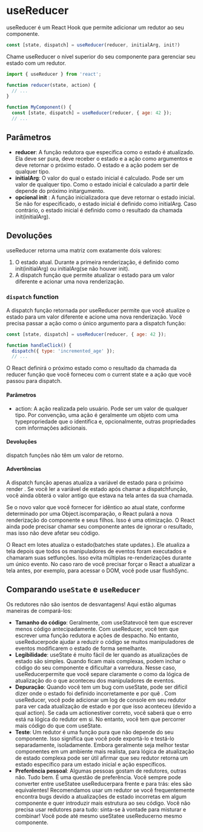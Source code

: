 # useReducer

useReducer é um React Hook que permite adicionar um redutor ao seu componente.

```js
const [state, dispatch] = useReducer(reducer, initialArg, init?)
```

Chame useReducer o nível superior do seu componente para gerenciar seu estado com um redutor.

```js
import { useReducer } from 'react';

function reducer(state, action) {
  // ...
}

function MyComponent() {
  const [state, dispatch] = useReducer(reducer, { age: 42 });
  // ...
```

## Parâmetros

- **reducer**: A função redutora que especifica como o estado é atualizado. Ela deve ser pura, deve receber o estado e a ação como argumentos e deve retornar o próximo estado. O estado e a ação podem ser de qualquer tipo.
- **initialArg**: O valor do qual o estado inicial é calculado. Pode ser um valor de qualquer tipo. Como o estado inicial é calculado a partir dele depende do próximo initargumento.
- **opcional init** : A função inicializadora que deve retornar o estado inicial. Se não for especificado, o estado inicial é definido como initialArg. Caso contrário, o estado inicial é definido como o resultado da chamada init(initialArg).

## Devoluções

useReducer retorna uma matriz com exatamente dois valores:

1. O estado atual. Durante a primeira renderização, é definido como init(initialArg) ou initialArg(se não houver init).
2. A dispatch função que permite atualizar o estado para um valor diferente e acionar uma nova renderização.

### `dispatch` function

A dispatch função retornada por useReducer permite que você atualize o estado para um valor diferente e acione uma nova renderização. Você precisa passar a ação como o único argumento para a dispatch função:

```js
const [state, dispatch] = useReducer(reducer, { age: 42 });

function handleClick() {
  dispatch({ type: 'incremented_age' });
  // ...
```

O React definirá o próximo estado como o resultado da chamada da reducer função que você forneceu com o current state e a ação que você passou para dispatch.

#### Parâmetros

- action: A ação realizada pelo usuário. Pode ser um valor de qualquer tipo. Por convenção, uma ação é geralmente um objeto com uma typepropriedade que o identifica e, opcionalmente, outras propriedades com informações adicionais.

#### Devoluções

dispatch funções não têm um valor de retorno.

#### Advertências

A dispatch função apenas atualiza a variável de estado para o próximo render . Se você ler a variável de estado após chamar a dispatchfunção, você ainda obterá o valor antigo que estava na tela antes da sua chamada.

Se o novo valor que você fornecer for idêntico ao atual state, conforme determinado por uma Object.iscomparação, o React pulará a nova renderização do componente e seus filhos. Isso é uma otimização. O React ainda pode precisar chamar seu componente antes de ignorar o resultado, mas isso não deve afetar seu código.

O React em lotes atualiza o estado(batches state updates.). Ele atualiza a tela depois que todos os manipuladores de eventos foram executados e chamaram suas setfunções. Isso evita múltiplas re-renderizações durante um único evento. No caso raro de você precisar forçar o React a atualizar a tela antes, por exemplo, para acessar o DOM, você pode usar flushSync.

## Comparando `useState` e `useReducer`

Os redutores não são isentos de desvantagens! Aqui estão algumas maneiras de compará-los:

- **Tamanho do código**: Geralmente, com useStatevocê tem que escrever menos código antecipadamente. Com useReducer, você tem que escrever uma função redutora e ações de despacho. No entanto, useReducerpode ajudar a reduzir o código se muitos manipuladores de eventos modificarem o estado de forma semelhante.
- **Legibilidade**: useState é muito fácil de ler quando as atualizações de estado são simples. Quando ficam mais complexas, podem inchar o código do seu componente e dificultar a varredura. Nesse caso, useReducerpermite que você separe claramente o como da lógica de atualização do o que aconteceu dos manipuladores de eventos.
- **Depuração**: Quando você tem um bug com useState, pode ser difícil dizer onde o estado foi definido incorretamente e por quê . Com useReducer, você pode adicionar um log de console em seu redutor para ver cada atualização de estado e por que isso aconteceu (devido a qual action). Se cada um actionestiver correto, você saberá que o erro está na lógica do redutor em si. No entanto, você tem que percorrer mais código do que com useState.
- **Teste**: Um redutor é uma função pura que não depende do seu componente. Isso significa que você pode exportá-lo e testá-lo separadamente, isoladamente. Embora geralmente seja melhor testar componentes em um ambiente mais realista, para lógica de atualização de estado complexa pode ser útil afirmar que seu redutor retorna um estado específico para um estado inicial e ação específicos.
- **Preferência pessoal**: Algumas pessoas gostam de redutores, outras não. Tudo bem. É uma questão de preferência. Você sempre pode converter entre useStatee useReducerpara frente e para trás: eles são equivalentes!
  Recomendamos usar um redutor se você frequentemente encontra bugs devido a atualizações de estado incorretas em algum componente e quer introduzir mais estrutura ao seu código. Você não precisa usar redutores para tudo: sinta-se à vontade para misturar e combinar! Você pode até mesmo useStatee useReducerno mesmo componente.
